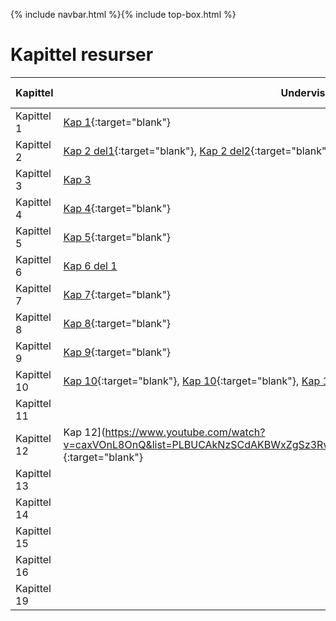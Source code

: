 {% include navbar.html %}{% include top-box.html %}
# Kapittel resurser


| Kapittel         | Undervisnings video                                                  | Modell gjennomgang          | R gjennomgang | R kode | 
|----------------|-----------------|--------------------| -----------------|--------------------|
|Kapittel 1      |[Kap 1](https://vimeo.com/501610409/eea0f3307d){:target="blank"}       |          | ||
|Kapittel 2      |[Kap 2 del1](https://vimeo.com/501613904/81d7c4e525){:target="blank"}, [Kap 2 del2](https://vimeo.com/504638984/efa8a23ab1){:target="blank"}      |          | ||
|Kapittel 3      |[Kap 3](https://vimeo.com/506599392/df28453a9f)      |          | ||
|Kapittel 4      |[Kap 4](https://vimeo.com/506890802/860c32c661){:target="blank"}    |          | ||
|Kapittel 5      |[Kap 5](https://www.youtube.com/watch?v=M52pOMBhG3Y&ab_channel=ThomasGressnes){:target="blank"}     |          | ||
|Kapittel 6      |[Kap 6 del 1](https://www.youtube.com/watch?v=D-sqDgVsTz4&ab_channel=ThomasGressnes)   |          | ||
|Kapittel 7      |[Kap 7](https://www.youtube.com/watch?v=CcYR4bmBnw8&ab_channel=ThomasGressnes){:target="blank"}   |          | ||
|Kapittel 8      |[Kap 8](https://www.youtube.com/watch?v=mSpzll5Vo14&ab_channel=ThomasGressnes){:target="blank"}    |          | ||
|Kapittel 9      |[Kap 9](https://www.youtube.com/watch?v=DeEmBjPoyvA&t=1083s&ab_channel=ThomasGressnes){:target="blank"}    |          | ||
|Kapittel 10     |[Kap 10](https://www.youtube.com/watch?v=WtHeoBtZdII&list=PLBUCAkNzSCdAKBWxZgSz3Rw_Kv9gk6MqC&index=18&t=378s&ab_channel=ThomasGressnes){:target="blank"}, [Kap 10](https://www.youtube.com/watch?v=QAe5s51A1b0&list=PLBUCAkNzSCdAKBWxZgSz3Rw_Kv9gk6MqC&index=20&ab_channel=ThomasGressnes){:target="blank"}, [Kap 10](https://youtu.be/caxVOnL8OnQ?si=lr4u5128VUYy0O2z)     |          | ||
|Kapittel 11     |    |          | ||
|Kapittel 12     |Kap 12](https://www.youtube.com/watch?v=caxVOnL8OnQ&list=PLBUCAkNzSCdAKBWxZgSz3Rw_Kv9gk6MqC&index=21&ab_channel=ThomasGressnes){:target="blank"}      |          | ||
|Kapittel 13     |    |          | ||
|Kapittel 14     |    |          | ||
|Kapittel 15     |     |          | ||
|Kapittel 16     | |          | ||
|Kapittel 19     |    |          | ||
